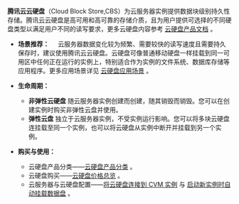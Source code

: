 **腾讯云云硬盘**（Cloud Block Store,CBS）为云服务器实例提供数据块级别持久性存储。腾讯云云硬盘是高可用和高可靠的存储介质，且为用户提供可选择的不同硬盘类型以满足用户不同的读写要求，更多云硬盘内容参考 [云硬盘产品文档](/doc/product/362) 。

 - **场景推荐：**
 &nbsp;&nbsp;&nbsp;&nbsp;云服务器数据变化较为频繁、需要较快的读写速度且需要持久保存时，建议使用腾讯云云硬盘。云硬盘可像普通移动硬盘一样挂载到同一可用区中任何正在运行的实例上，特别适合作为实例的文件系统、数据库存储等应用程序。更多应用场景详见 [云硬盘应用场景](/doc/product/362/3065) 。

 - **生命周期：**
	 - **非弹性云硬盘** 随云服务器实例创建而创建，随其销毁而销毁。您可以在创建实例时购买非弹性云盘并使用。
	 - **弹性云盘** 独立于云服务器实例，不受实例运行影响。您可以将多块云硬盘连挂载至同一个实例，也可以将云硬盘从实例中断开并挂载到另一个实例。

 - **购买与使用：**
	 - 云硬盘产品分类——[云硬盘产品分类](/doc/product/362/2353) 。
	 - 云硬盘购买——[云硬盘价格总览](/doc/product/362/2413) 。
	 - 云服务器与云硬盘配置——[将云硬盘连接到 CVM 实例](/doc/product/362/2922#2.-.E6.8C.82.E8.BD.BD.E5.BC.B9.E6.80.A7.E4.BA.91.E7.A1.AC.E7.9B.98) 与 [启动新实例时自动挂载数据盘](/doc/product/362/7871) 。
